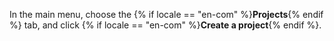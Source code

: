 In the main menu, choose the {% if locale == "en-com" %}**Projects**{% endif %} tab, and click {% if locale == "en-com" %}**Create a project**{% endif %}.